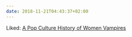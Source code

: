 ```yaml
---
date: 2018-11-21T04:43:37+02:00
---
```


Liked: [A Pop Culture History of Women Vampires](https://broadly.vice.com/en_us/article/mbdmvv/female-vampires-pop-culture-history)
